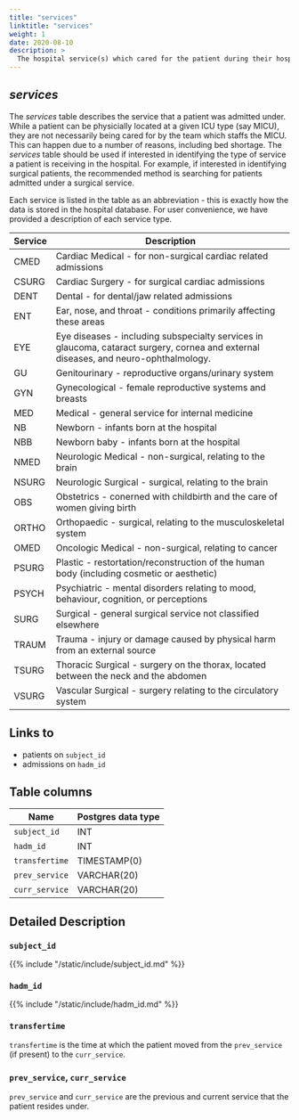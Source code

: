 ```yaml
---
title: "services"
linktitle: "services"
weight: 1
date: 2020-08-10
description: >
  The hospital service(s) which cared for the patient during their hospitalization.
---
```


## *services*

The *services* table describes the service that a patient was admitted under. While a patient can be physicially located at a given ICU type (say MICU), they are not necessarily being cared for by the team which staffs the MICU. This can happen due to a number of reasons, including bed shortage. The *services* table should be used if interested in identifying the type of service a patient is receiving in the hospital. For example, if interested in identifying surgical patients, the recommended method is searching for patients admitted under a surgical service.

Each service is listed in the table as an abbreviation - this is exactly how the data is stored in the hospital database. For user convenience, we have provided a description of each service type.

Service | Description
--- | ---
CMED | Cardiac Medical - for non-surgical cardiac related admissions
CSURG | Cardiac Surgery - for surgical cardiac admissions
DENT | Dental - for dental/jaw related admissions
ENT | Ear, nose, and throat - conditions primarily affecting these areas
EYE | Eye diseases - including subspecialty services in glaucoma, cataract surgery, cornea and external diseases, and neuro-ophthalmology.
GU | Genitourinary - reproductive organs/urinary system
GYN | Gynecological - female reproductive systems and breasts
MED | Medical - general service for internal medicine
NB | Newborn - infants born at the hospital
NBB | Newborn baby - infants born at the hospital
NMED | Neurologic Medical - non-surgical, relating to the brain
NSURG | Neurologic Surgical - surgical, relating to the brain
OBS | Obstetrics - conerned with childbirth and the care of women giving birth
ORTHO | Orthopaedic - surgical, relating to the musculoskeletal system
OMED | Oncologic Medical - non-surgical, relating to cancer
PSURG | Plastic - restortation/reconstruction of the human body (including cosmetic or aesthetic)
PSYCH | Psychiatric - mental disorders relating to mood, behaviour, cognition, or perceptions
SURG | Surgical - general surgical service not classified elsewhere
TRAUM | Trauma - injury or damage caused by physical harm from an external source
TSURG | Thoracic Surgical - surgery on the thorax, located between the neck and the abdomen
VSURG | Vascular Surgical - surgery relating to the circulatory system

## Links to

* patients on `subject_id`
* admissions on `hadm_id`

<!-- # Important considerations -->

## Table columns

Name | Postgres data type
---- | ----
`subject_id` | INT
`hadm_id` | INT
`transfertime` | TIMESTAMP(0)
`prev_service` | VARCHAR(20)
`curr_service` | VARCHAR(20)

## Detailed Description

### `subject_id`

{{% include "/static/include/subject_id.md" %}}

### `hadm_id`

{{% include "/static/include/hadm_id.md" %}}

### `transfertime`

`transfertime` is the time at which the patient moved from the `prev_service` (if present) to the `curr_service`.

### `prev_service`, `curr_service`

`prev_service` and `curr_service` are the previous and current service that the patient resides under.
